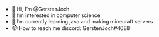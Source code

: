 - 👋 Hi, I’m @GerstenJoch
- 👀 I’m interested in computer science
- 🌱 I’m currently learning java and making minecraft servers
- 📫 How to reach me discord: GerstenJoch#4688

<!---
GerstenJoch/GerstenJoch is a ✨ special ✨ repository because its `README.md` (this file) appears on your GitHub profile.
You can click the Preview link to take a look at your changes.
--->
